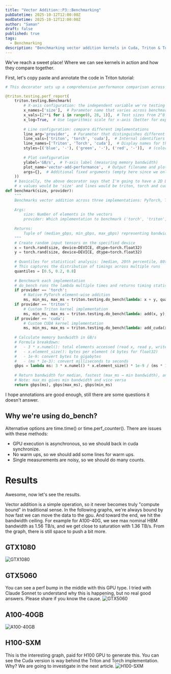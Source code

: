 ```yaml
---
title: "Vector Addition::P3::Benchmarking"
pubDatetime: 2025-10-12T12:00:00Z
modDatetime: 2025-10-12T12:00:00Z
author: "Saman"
draft: false
published: true
tags:
  - Benchmarking
description: "Benchmarking vector addition kernels in Cuda, Triton & Torch"
---
```

We've reach a sweet place! Where we can see kernels in action and how they compare together.

First, let's copy paste and annotate the code in Triton tutorial:

```python
# This decorator sets up a comprehensive performance comparison across different implementations

@triton.testing.perf_report(
    triton.testing.Benchmark(
        # X-axis configuration: the independent variable we're testing
        x_names=['size'],  # Parameter name that varies across benchmark runs
        x_vals=[2**i for i in range(8, 28, 1)],  # Test sizes from 2^8 (256) to 2^27 (134M) elements
        x_log=True,  # Use logarithmic scale for x-axis (better for exponential ranges)
        
        # Line configuration: compare different implementations
        line_arg='provider',  # Parameter that distinguishes different implementations
        line_vals=['triton', 'torch', 'cuda'],  # Internal identifiers for each implementation
        line_names=['Triton', 'Torch', 'cuda'],  # Display names for the legend
        styles=[('blue', '-'), ('green', '-'), ('red', '-')],  # (color, line_style) tuples
        
        # Plot configuration
        ylabel='GB/s',  # Y-axis label (measuring memory bandwidth)
        plot_name='vector-add-performance',  # Output filename and plot title
        args={},  # Additional fixed arguments (empty here since we only vary size/provider)
    ))
    # basically, the above decorator says that I'm going to have a 2D Diagram
    # x values would be 'size' and lines would be triton, torch and cuda.
def benchmark(size, provider):
    """
    Benchmarks vector addition across three implementations: PyTorch, Triton, and CUDA.
    
    Args:
        size: Number of elements in the vectors
        provider: Which implementation to benchmark ('torch', 'triton', or 'cuda')
    
    Returns:
        Tuple of (median_gbps, min_gbps, max_gbps) representing bandwidth at different quantiles
    """
    # Create random input tensors on the specified device
    x = torch.rand(size, device=DEVICE, dtype=torch.float32)
    y = torch.rand(size, device=DEVICE, dtype=torch.float32)
    
    # Quantiles for statistical analysis: [median, 20th percentile, 80th percentile]
    # This captures the distribution of timings across multiple runs
    quantiles = [0.5, 0.2, 0.8]
    
    # Benchmark each implementation
    # do_bench runs the lambda multiple times and returns timing statistics
    if provider == 'torch':
        # Native PyTorch element-wise addition
        ms, min_ms, max_ms = triton.testing.do_bench(lambda: x + y, quantiles=quantiles)
    if provider == 'triton':
        # Custom Triton kernel implementation
        ms, min_ms, max_ms = triton.testing.do_bench(lambda: add(x, y), quantiles=quantiles)
    if provider == 'cuda':
        # Custom CUDA kernel implementation
        ms, min_ms, max_ms = triton.testing.do_bench(lambda: add_cuda(x, y), quantiles=quantiles)
    
    # Calculate memory bandwidth in GB/s
    # Formula breakdown:
    #   - 3 * x.numel(): total elements accessed (read x, read y, write output)
    #   - x.element_size(): bytes per element (4 bytes for float32)
    #   - 1e-9: convert bytes to gigabytes
    #   - (ms * 1e-3): convert milliseconds to seconds
    gbps = lambda ms: 3 * x.numel() * x.element_size() * 1e-9 / (ms * 1e-3)
    
    # Return bandwidth for median, fastest (max_ms → min bandwidth), and slowest (min_ms → max bandwidth)
    # Note: max_ms gives min bandwidth and vice versa
    return gbps(ms), gbps(max_ms), gbps(min_ms)
```

I hope annotations are good enough, still there are some questions it doesn't answer.

## Why we're using do_bench?
Alternative options are time.time() or time.perf_counter(). There are issues with these methods:
- GPU execution is asynchronous, so we should back in cuda synchronize.
- No warm ups, so we should add some lines for warm ups.
- Single measurements are noisy, so we should do many counts.

# Results
Awesome, now let's see the results.

Vector addition is a simple operation, so it never becomes truly "compute bound" in traditional sense. In the following graphs, we're always bound by how fast we can move the data to the gpu. And toward the end, we hit the bandwidth ceiling. For example for A100-40G, we see max nominal HBM bandwidth as 1.56 TB/s, and we get close to saturation with 1.36 TB/s. From the graph, there is still space to push a bit more.

## GTX1080
![GTX1080](../../assets/images/GTX1080.png)
## GTX5060
You can see a perf bump in the middle with this GPU type. I tried with Claude Sonnet to understand why this is happening, but no real good answers. Please share if you know the cause.
![GTX5060](../../assets/images/GTX5060.png)
## A100-40GB
![A100-40GB](../../assets/images/A10040GBsxm4.png)
## H100-SXM
This is the interesting graph, paid for H100 GPU to generate this. You can see the Cuda version is way behind the Triton and Torch implementation. Why? We are going to investigate in the next article.
![H100-SXM](../../assets/images/H100-SXM.png)
